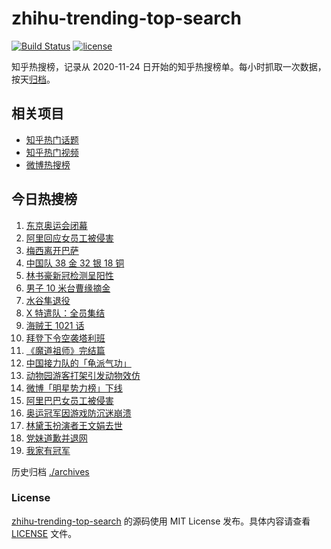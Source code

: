 # zhihu-trending-top-search

[![Build Status](https://github.com/justjavac/zhihu-trending-top-search/workflows/ci/badge.svg?branch=main)](https://github.com/justjavac/zhihu-trending-top-search/actions)
[![license](https://img.shields.io/github/license/justjavac/zhihu-trending-top-search)](https://github.com/justjavac/zhihu-trending-top-search/blob/main/LICENSE)

知乎热搜榜，记录从 2020-11-24 日开始的知乎热搜榜单。每小时抓取一次数据，按天[归档](./archives)。

## 相关项目

- [知乎热门话题](https://github.com/justjavac/zhihu-trending-hot-questions)
- [知乎热门视频](https://github.com/justjavac/zhihu-trending-hot-video)
- [微博热搜榜](https://github.com/justjavac/weibo-trending-hot-search)

## 今日热搜榜

<!-- BEGIN -->
<!-- 最后更新时间 Sun Aug 08 2021 20:08:15 GMT+0800 (China Standard Time) -->

1. [东京奥运会闭幕](https://www.zhihu.com/search?q=东京奥运会闭幕)
1. [阿里回应女员工被侵害](https://www.zhihu.com/search?q=阿里)
1. [梅西离开巴萨](https://www.zhihu.com/search?q=梅西离开巴萨)
1. [中国队 38 金 32 银 18 铜](https://www.zhihu.com/search?q=中国队金牌)
1. [林书豪新冠检测呈阳性](https://www.zhihu.com/search?q=林书豪)
1. [男子 10 米台曹缘摘金](https://www.zhihu.com/search?q=10米跳台)
1. [水谷隼退役](https://www.zhihu.com/search?q=水谷隼)
1. [X 特遣队：全员集结](https://www.zhihu.com/search?q=x特遣队)
1. [海贼王 1021 话](https://www.zhihu.com/search?q=海贼王)
1. [拜登下令空袭塔利班](https://www.zhihu.com/search?q=塔利班)
1. [《魔道祖师》完结篇](https://www.zhihu.com/search?q=魔道祖师)
1. [中国接力队的「龟派气功」](https://www.zhihu.com/search?q=龙珠)
1. [动物园游客打架引发动物效仿](https://www.zhihu.com/search?q=北京动物园)
1. [微博「明星势力榜」下线](https://www.zhihu.com/search?q=明星势力榜)
1. [阿里巴巴女员工被侵害](https://www.zhihu.com/search?q=阿里)
1. [奥运冠军因游戏防沉迷崩溃](https://www.zhihu.com/search?q=网络游戏)
1. [林黛玉扮演者王文娟去世](https://www.zhihu.com/search?q=王文娟)
1. [党妹道歉并退网](https://www.zhihu.com/search?q=党妹)
1. [我家有冠军](https://www.zhihu.com/search?q=我家有冠军)

<!-- END -->

历史归档 [./archives](./archives)

### License

[zhihu-trending-top-search](https://github.com/justjavac/zhihu-trending-top-search)
的源码使用 MIT License 发布。具体内容请查看 [LICENSE](./LICENSE) 文件。
